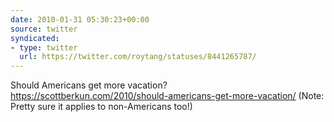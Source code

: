 ```yaml
---
date: 2010-01-31 05:30:23+00:00
source: twitter
syndicated:
- type: twitter
  url: https://twitter.com/roytang/statuses/8441265787/
---
```


Should Americans get more vacation? https://scottberkun.com/2010/should-americans-get-more-vacation/ (Note: Pretty sure it applies to non-Americans too!)